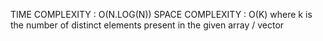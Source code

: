 ​TIME COMPLEXITY : O(N.LOG(N))
SPACE COMPLEXITY : O(K) where k is the number of distinct elements present in the given array / vector
